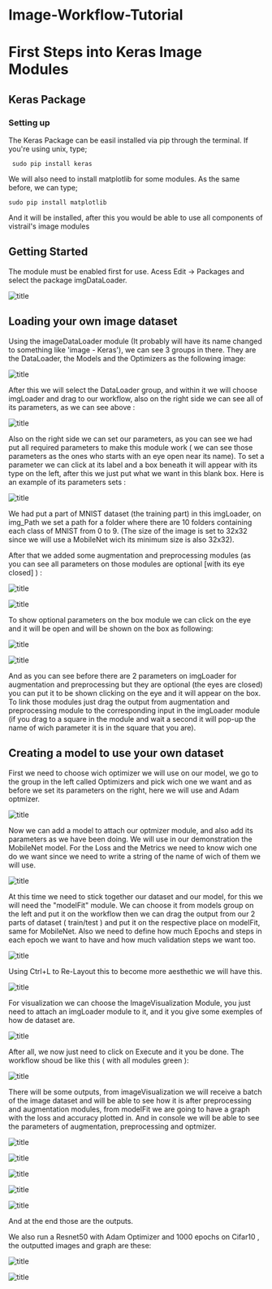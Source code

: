 # Image-Workflow-Tutorial
# First Steps into Keras Image Modules

## Keras Package

### Setting up

The Keras Package can be easil installed via pip through the terminal. If you're using unix, type;

     sudo pip install keras

We will also need to install matplotlib for some modules. As the same before, we can type;

    sudo pip install matplotlib

And it will be installed, after this you would be able to use all components of vistrail's image modules

## Getting Started

The module must be enabled first for use. Acess Edit -> Packages and select the package imgDataLoader.

![title](img/0.0.png)

## Loading your own image dataset

Using the imageDataLoader module (It probably will have its name changed to something like 'image - Keras'), we can see 3 groups in there. They are the DataLoader, the Models and the Optimizers as the following image:

![title](img/0.png)

After this we will select the DataLoader group, and within it we will choose imgLoader and drag to our workflow, also on the right side we can see all of its parameters, as we can see above :

![title](img/1.png)

Also on the right side we can set our parameters, as you can see we had put all required parameters to make this module work ( we can see those parameters as the ones who starts with an eye open near its name). To set a parameter we can click at its label and a box beneath it will appear with its type on the left, after this we just put what we want in this blank box. Here is an example of its parameters sets :

![title](img/2.png)

We had put a part of MNIST dataset (the training part) in this imgLoader, on img_Path we set a path for a folder where there are 10 folders containing each class of MNIST from 0 to 9. (The size of the image is set to 32x32 since we will use a MobileNet wich its minimum size is also 32x32).

After that we added some augmentation and preprocessing modules (as you can see all parameters on those modules are optional [with its eye closed] ) :

![title](img/3.png)

![title](img/4.png)

To show optional parameters on the box module we can click on the eye and it will be open and will be shown on the box as following:

![title](img/5.png)

![title](img/7.png)

And as you can see before there are 2 parameters on imgLoader for augmentation and preprocessing but they are optional (the eyes are closed) you can put it to be shown clicking on the eye and it will appear on the box. To link those modules just drag the output from augmentation and preprocessing module to the corresponding input in the imgLoader module (if you drag to a square in the module and wait a second it will pop-up the name of wich parameter it is in the square that you are). 

## Creating a model to use your own dataset

First we need to choose wich optimizer we will use on our model, we go to the group in the left called Optimizers and pick wich one we want and as before we set its parameters on the right, here we will use and Adam optmizer.

![title](img/8.png)

Now we can add a model to attach our optmizer module, and also add its parameters as we have been doing. We will use in our demonstration the MobileNet model. For the Loss and the Metrics we need to know wich one do we want since we need to write a string of the name of wich of them we will use.

![title](img/9.png)

At this time we need to stick together our dataset and our model, for this we will need the "modelFit" module. We can choose it from models group on the left and put it on the workflow then we can drag the output from our 2 parts of dataset ( train/test ) and put it on the respective place on modelFit, same for MobileNet.
Also we need to define how much Epochs and steps in each epoch we want to have and how much validation steps we want too.

![title](img/10.png)

Using Ctrl+L to Re-Layout this to become more aesthethic we will have this. 

![title](img/12.png)

For visualization we can choose the ImageVisualization Module, you just need to attach an imgLoader module to it, and it you give some exemples of how de dataset are.

![title](img/13.png)

After all, we now just need to click on Execute and it you be done. The workflow shoud be like this ( with all modules green ):

![title](img/14.png)

There will be some outputs, from imageVisualization we will receive a batch of the image dataset and will be able to see how it is after preprocessing and augmentation modules, from modelFit we are going to have a graph with the loss and accuracy plotted in. And in console we will be able to see the parameters of augmentation, preprocessing and optmizer.

![title](img/15.png)

![title](img/16.png)

![title](img/17.png)

![title](img/18.png)

![title](img/19.png)

And at the end those are the outputs.

We also run a Resnet50 with Adam Optimizer and 1000 epochs on Cifar10 , the outputted images and  graph are these:

![title](img/20.png)

![title](img/21.png)


```python

```
